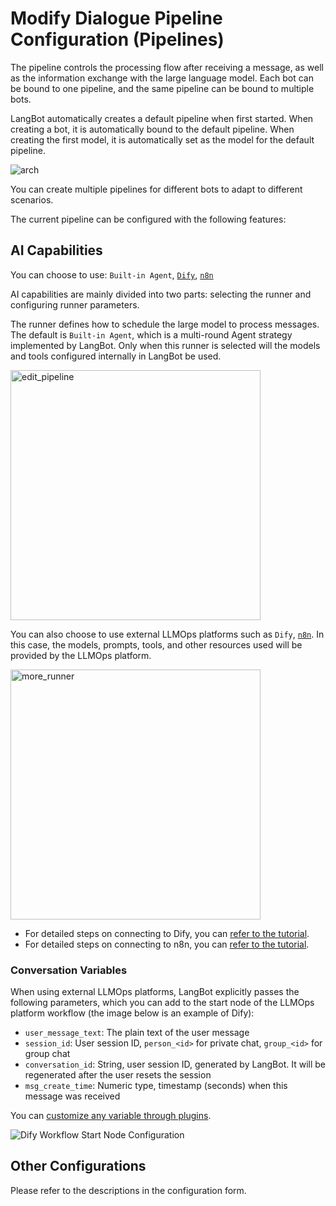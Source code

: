 # Modify Dialogue Pipeline Configuration (Pipelines)

The pipeline controls the processing flow after receiving a message, as well as the information exchange with the large language model. Each bot can be bound to one pipeline, and the same pipeline can be bound to multiple bots.

LangBot automatically creates a default pipeline when first started. When creating a bot, it is automatically bound to the default pipeline. When creating the first model, it is automatically set as the model for the default pipeline.

![arch](/assets/image/zh/deploy/pipelines/arch.png)

You can create multiple pipelines for different bots to adapt to different scenarios.



The current pipeline can be configured with the following features:

## AI Capabilities

You can choose to use: `Built-in Agent`, [`Dify`](https://dify.ai/), [`n8n`](https://n8n.io/)

AI capabilities are mainly divided into two parts: selecting the runner and configuring runner parameters.

The runner defines how to schedule the large model to process messages. The default is `Built-in Agent`, which is a multi-round Agent strategy implemented by LangBot. Only when this runner is selected will the models and tools configured internally in LangBot be used.

*<!-- ![edit_pipeline](/assets/image/zh/deploy/pipelines/edit_pipeline_ai.png) -->*

<img width="400px" src="/assets/image/zh/deploy/pipelines/edit_pipeline_ai.png" alt="edit_pipeline" />

You can also choose to use external LLMOps platforms such as `Dify`, [`n8n`](https://n8n.io/). In this case, the models, prompts, tools, and other resources used will be provided by the LLMOps platform.

<img width="400px" src="/assets/image/zh/deploy/pipelines/more_runner.png" alt="more_runner" />

- For detailed steps on connecting to Dify, you can [refer to the tutorial](/en/deploy/pipelines/dify.html).
- For detailed steps on connecting to n8n, you can [refer to the tutorial](/en/deploy/pipelines/n8n.html).

### Conversation Variables
When using external LLMOps platforms, LangBot explicitly passes the following parameters, which you can add to the start node of the LLMOps platform workflow (the image below is an example of Dify):

- `user_message_text`: The plain text of the user message
- `session_id`: User session ID, `person_<id>` for private chat, `group_<id>` for group chat
- `conversation_id`: String, user session ID, generated by LangBot. It will be regenerated after the user resets the session
- `msg_create_time`: Numeric type, timestamp (seconds) when this message was received

You can [customize any variable through plugins](/en/plugin/dev/api-ref.html#%E8%AE%BE%E7%BD%AE%E8%AF%B7%E6%B1%82%E5%8F%98%E9%87%8F).

![Dify Workflow Start Node Configuration](/assets/image/zh/workshop/dify-service-api/dify_workflow_var.png)

## Other Configurations

Please refer to the descriptions in the configuration form.
